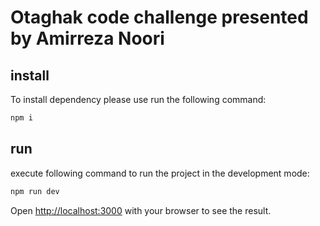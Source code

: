 # Otaghak code challenge presented by Amirreza Noori

## install

To install dependency please use run the following command:

```bash
npm i
```

## run

execute following command to run the project in the development mode:

```bash
npm run dev
```

Open [http://localhost:3000](http://localhost:3000/city/tehran) with your browser to see the result.

